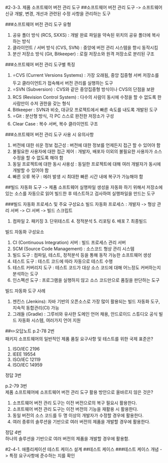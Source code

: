 #2-3-3. 제품 소프트웨어 버전 관리 도구
##소프트웨어 버전 관리 도구
-> 소프트웨어 신규 개발, 변경, 개선과 관련된 수정 사항을 관리하는 도구

###소프트웨어 버전 관리 도구 유형
1. 공유 폴더 방식 (RCS, SXXS) : 개발 완료 파일을 약속된 위치의 공유 폴더에 복사하는 방식
2. 클라이언트 / 서버 방식 (CVS, SVN) : 중앙에 버전 관리 시스템을 향시 동작시킴
3. 분산 저장소 방식 (Git, Bitkeeper) : 로컬 저장소와 원격 저장소로 분리된 구조

###소프트웨어 버전 관리 도구별 특징
1. ⭐️CVS (Current Versions Systems) : 가장 오래됨, 중앙 집중형 서버 저장소를 두고 클라이언트가 접속해서 버전 관리를 실행하는 도구
2. ⭐️SVN (Subversion) : CVS와 같은 중앙집중형 방식이나 CVS의 단점을 보완
3. RCS (Revision Control System) : 다수의 사람이 동시에 수정을 할 수 없도록 한 사람만이 수저 권한을 갖는 형식
4. Bitkeeper : SVN과 비슷, 대규모 프로젝트에서 빠른 속도를 내도록 개발된 도구
5. ⭐️Git : 분산형 방식, 각 PC 스스로 완전한 저장소가 구성
6. Clear Case : 복수 서버, 복수 클라이언트 구조

###소프트웨어 버전 관리 도구 사용 시 유의사항
1. 버전에 대한 쉬운 정보 접근성 : 버전에 대한 정보를 언제든지 접근 할 수 있어야 함
2. 불필요한 사용자에 대한 접근 제어 : 개발자, 배포자 이외의 불필요한 사용자가 소스 수정을 할 수 없도록 해야 함
3. 동일 프로젝트에 대한 동시 사용성 : 동일한 프로젝트에 대해 여러 개발자가 동시에 개발할 수 있어야 함
4. 빠른 오류 복구 : 에러 발생 시 최대한 빠른 시간 내에 복구가 가능해야 함

##빌드 자동화 도구
-> 제품 소프트웨어 실행파일 생성을 자동화 하기 위해서 저장소에 있는 소스를 자동으로 읽어 빌드한 후 테스트하고 검사하여 실행파일을 만드는 도구

###빌드 자동화 프로세스 및 주요 구성요소
빌드 자동화 프로세스 : 개발자 -> 형상 관리 서버 -> CI 서버 -> 빌드 스크립트
1. 컴파일 2. 패키징 3. 단위테스트 4. 정적분석 5. 리포팅 6. 배포 7. 최종빌드

빌드 자동화 구성요소
1. CI (Continuous Integration) 서버 : 빌드 프로세스 관리 서버
2. SCM (Source Code Management) : 소스코드 형상 관리 시스템
3. 빌드 도구 : 컴파일, 테스트, 정적분석 등을 통해 동작 가능한 소프트웨어 생성
4. 테스트 도구 : 테스트 코드에 따라 자동으로 테스트 수행
5. 테스트 커버리지 도구 : 테스트 코드가 대상 소스 코드에 대해 어느정도 커버하는지 분석하는 도구
6. 인스펙션 도구 : 프로그램을 실행하지 않고 소스 코드만으로 품질을 판단하는 도구

빌드 자동화 도구 사례
1. 젠킨스 (Jenkins): 자바 기반의 오픈소스로 가장 많이 활용되는 빌드 자동화 도구, 지속적 동합관리(CI) 가능
2. 그래들 (Gradle) : 그루비와 유사한 도메인 언어 채용, 안드로이드 스튜디오 공식 빌드 자동화 시스템, 여러가지 언어 지원


##✏️오답노트
p.2-78 2번 <br>
패키지 소프트웨어의 일반적인 제품 품질 요구사항 및 테스트를 위한 국제 표준은?
1. ISO/IEC 2196
2. IEEE 19554
3. ISO/IEC 12119
4. ISO/IEC 14959

정답 3번

p.2-79 3번 <br>
제품 소프트웨어에 소프트웨어 버전 관리 도구 활용 방안으로 올바르지 않은 것은?
1. 소프트웨어 버전 관리 도구는 이전 버전으로의 복구 필요시 활용한다.
2. 소프트웨어 버전 관리 도구는 이전 버전의 기능을 재활용 시 활용한다.
3. 동일 버전의 소스 코드를 두 명 이상의 개발자가 수정할 경우에 활용한다.
4. 여러 종류의 솔루션을 기반으로 여러 버전의 제품을 개발할 경우에 활용한다.


정답 4번 <br>
하나의 솔루션을 기반으로 여러 버전의 제품을 개발할 경우에 활용함.


#2-4-1. 애플리케이션 테스트 케이스 설계
##테스트 케이스
###테스트 케이스 개념
-> 특정 요구사항에 준수하는 지를 확인

